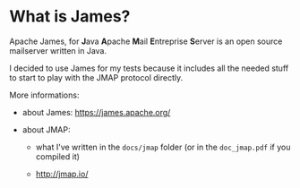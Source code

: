 # What is James?

Apache James, for **J**ava **A**pache **M**ail **E**ntreprise **S**erver 
is an open source mailserver written in Java.

I decided to use James for my tests because it includes all the needed 
stuff to start to play with the JMAP protocol directly.

More informations:

  - about James: https://james.apache.org/ 

  - about JMAP:

    - what I've written in the `docs/jmap` folder (or in the `doc_jmap.pdf` 
    if you compiled it)

    - http://jmap.io/
